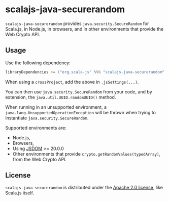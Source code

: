 # scalajs-java-securerandom

`scalajs-java-securerandom` provides `java.security.SecureRandom` for Scala.js, in Node.js, in browsers, and in other environments that provide the Web Crypto API.

## Usage

Use the following dependency:

```scala
libraryDependencies += ("org.scala-js" %%% "scalajs-java-securerandom" % "1.0.0").cross(CrossVersion.for3Use2_13)
```

When using a `crossProject`, add the above in `.jsSettings(...)`.

You can then use `java.security.SecureRandom` from your code, and by extension, the `java.util.UUID.randomUUID()` method.

When running in an unsupported environment, a `java.lang.UnsupportedOperationException` will be thrown when trying to instantiate `java.security.SecureRandom`.

Supported environments are:

* Node.js,
* Browsers,
* Using [JSDOM](https://github.com/jsdom/jsdom) >= 20.0.0
* Other environments that provide `crypto.getRandomValues(typedArray)`, from the Web Crypto API.

## License

`scalajs-java-securerandom` is distributed under the [Apache 2.0 license](./LICENSE.txt), like Scala.js itself.
